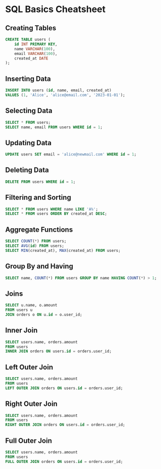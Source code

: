 # SQL Basics Cheatsheet

## Creating Tables
```sql
CREATE TABLE users (
    id INT PRIMARY KEY,
    name VARCHAR(100),
    email VARCHAR(100),
    created_at DATE
);
```

## Inserting Data
```sql
INSERT INTO users (id, name, email, created_at)
VALUES (1, 'Alice', 'alice@email.com', '2023-01-01');
```

## Selecting Data
```sql
SELECT * FROM users;
SELECT name, email FROM users WHERE id = 1;
```

## Updating Data
```sql
UPDATE users SET email = 'alice@newmail.com' WHERE id = 1;
```

## Deleting Data
```sql
DELETE FROM users WHERE id = 1;
```

## Filtering and Sorting
```sql
SELECT * FROM users WHERE name LIKE 'A%';
SELECT * FROM users ORDER BY created_at DESC;
```

## Aggregate Functions
```sql
SELECT COUNT(*) FROM users;
SELECT AVG(id) FROM users;
SELECT MIN(created_at), MAX(created_at) FROM users;
```

## Group By and Having
```sql
SELECT name, COUNT(*) FROM users GROUP BY name HAVING COUNT(*) > 1;
```

## Joins
```sql
SELECT u.name, o.amount
FROM users u
JOIN orders o ON u.id = o.user_id;
```

## Inner Join
```sql
SELECT users.name, orders.amount
FROM users
INNER JOIN orders ON users.id = orders.user_id;
```

## Left Outer Join
```sql
SELECT users.name, orders.amount
FROM users
LEFT OUTER JOIN orders ON users.id = orders.user_id;
```

## Right Outer Join
```sql
SELECT users.name, orders.amount
FROM users
RIGHT OUTER JOIN orders ON users.id = orders.user_id;
```

## Full Outer Join
```sql
SELECT users.name, orders.amount
FROM users
FULL OUTER JOIN orders ON users.id = orders.user_id;
```
